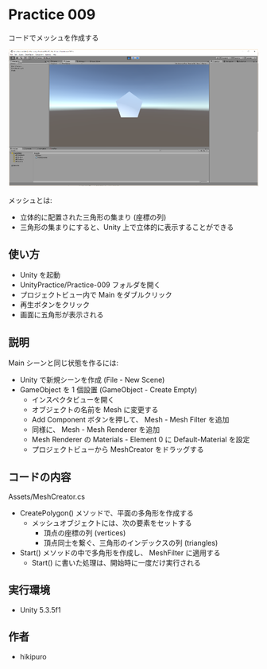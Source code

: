 ﻿# Practice 009

コードでメッシュを作成する

![Practice 009](https://raw.githubusercontent.com/hikipuro/UnityPractice/image/image/screenshot/Practice-009.png)

メッシュとは:
- 立体的に配置された三角形の集まり (座標の列)
- 三角形の集まりにすると、Unity 上で立体的に表示することができる

## 使い方

- Unity を起動
- UnityPractice/Practice-009 フォルダを開く
- プロジェクトビュー内で Main をダブルクリック
- 再生ボタンをクリック
- 画面に五角形が表示される

## 説明

Main シーンと同じ状態を作るには:

- Unity で新規シーンを作成 (File - New Scene)
- GameObject を 1 個設置 (GameObject - Create Empty)
  - インスペクタビューを開く
  - オブジェクトの名前を Mesh に変更する
  - Add Component ボタンを押して、 Mesh - Mesh Filter を追加
  - 同様に、 Mesh - Mesh Renderer を追加
  - Mesh Renderer の Materials - Element 0 に Default-Material を設定
  - プロジェクトビューから MeshCreator をドラッグする

## コードの内容

Assets/MeshCreator.cs

- CreatePolygon() メソッドで、平面の多角形を作成する
  - メッシュオブジェクトには、次の要素をセットする
    - 頂点の座標の列 (vertices)
    - 頂点同士を繋ぐ、三角形のインデックスの列 (triangles)
- Start() メソッドの中で多角形を作成し、 MeshFilter に適用する
  - Start() に書いた処理は、開始時に一度だけ実行される

## 実行環境

- Unity 5.3.5f1

## 作者

- hikipuro
